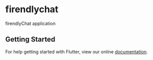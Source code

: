 # firendlychat

firendlyChat application

## Getting Started

For help getting started with Flutter, view our online
[documentation](https://flutter.io/).
